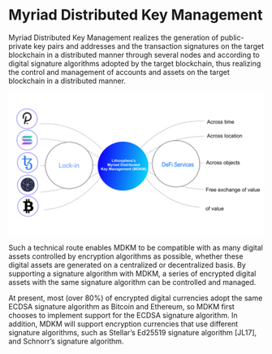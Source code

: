 # Myriad Distributed Key Management

Myriad Distributed Key Management realizes the generation of public-private key pairs and addresses and the transaction signatures on the target blockchain in a distributed manner through several nodes and according to digital signature algorithms adopted by the target blockchain, thus realizing the control and management of accounts and assets on the target blockchain in a distributed manner.

![](.gitbook/assets/Figure_4.png)

Such a technical route enables MDKM to be compatible with as many digital assets controlled by encryption algorithms as possible, whether these digital assets are generated on a centralized or decentralized basis. By supporting a signature algorithm with MDKM, a series of encrypted digital assets with the same signature algorithm can be controlled and managed.

At present, most (over 80%) of encrypted digital currencies adopt the same ECDSA signature algorithm as Bitcoin and Ethereum, so MDKM first chooses to implement support for the ECDSA signature algorithm. In addition, MDKM will support encryption currencies that use different signature algorithms, such as Stellar’s Ed25519 signature algorithm \[JL17], and Schnorr’s signature algorithm.
